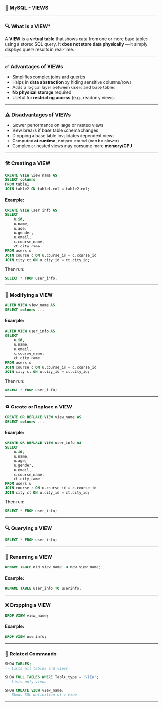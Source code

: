 
### 📘 MySQL - VIEWS 
---

### 🔍 **What is a VIEW?**

A **VIEW** is a **virtual table** that shows data from one or more base tables using a stored SQL query. It **does not store data physically** — it simply displays query results in real-time.

---

### ✅ **Advantages of VIEWs**

* Simplifies complex joins and queries
* Helps in **data abstraction** by hiding sensitive columns/rows
* Adds a logical layer between users and base tables
* **No physical storage** required
* Useful for **restricting access** (e.g., readonly views)

---

### ⚠️ **Disadvantages of VIEWs**

* Slower performance on large or nested views
* View breaks if base table schema changes
* Dropping a base table invalidates dependent views
* Computed **at runtime**, not pre-stored (can be slower)
* Complex or nested views may consume more **memory/CPU**

---

### 🛠️ **Creating a VIEW**

```sql
CREATE VIEW view_name AS
SELECT columns
FROM table1
JOIN table2 ON table1.col = table2.col;
```

#### Example:

```sql
CREATE VIEW user_info AS
SELECT 
    u.id,
    u.name,
    u.age,
    u.gender,
    u.email,
    c.course_name,
    ct.city_name
FROM users u
JOIN course c ON u.course_id = c.course_id
JOIN city ct ON u.city_id = ct.city_id;
```

Then run:

```sql
SELECT * FROM user_info;
```

---

### 🔁 **Modifying a VIEW**

```sql
ALTER VIEW view_name AS
SELECT columns ...
```

#### Example:

```sql
ALTER VIEW user_info AS
SELECT 
    u.id,
    u.name,
    u.email,
    c.course_name,
    ct.city_name
FROM users u
JOIN course c ON u.course_id = c.course_id
JOIN city ct ON u.city_id = ct.city_id;
```

Then run:

```sql
SELECT * FROM user_info;
```

---

### ♻️ **Create or Replace a VIEW**

```sql
CREATE OR REPLACE VIEW view_name AS
SELECT columns ...
```

#### Example:

```sql
CREATE OR REPLACE VIEW user_info AS
SELECT 
    u.id,
    u.name,
    u.age,
    u.gender,
    u.email,
    c.course_name,
    ct.city_name
FROM users u
JOIN course c ON u.course_id = c.course_id
JOIN city ct ON u.city_id = ct.city_id;
```

Then run:

```sql
SELECT * FROM user_info;
```

---

### 🔍 **Querying a VIEW**

```sql
SELECT * FROM user_info;
```

---

### 📝 **Renaming a VIEW**

```sql
RENAME TABLE old_view_name TO new_view_name;
```

#### Example:

```sql
RENAME TABLE user_info TO userinfo;
```

---

### ❌ **Dropping a VIEW**

```sql
DROP VIEW view_name;
```

#### Example:

```sql
DROP VIEW userinfo;
```

---

### 📂 **Related Commands**

```sql
SHOW TABLES;  
-- Lists all tables and views

SHOW FULL TABLES WHERE Table_type = 'VIEW';  
-- Lists only views

SHOW CREATE VIEW view_name;  
-- Shows SQL definition of a view
```

---

